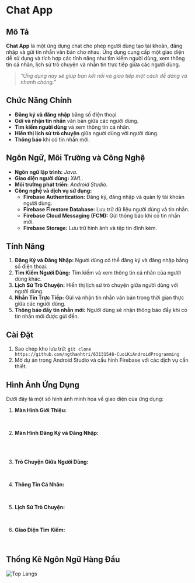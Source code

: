 # Chat App

## Mô Tả
**Chat App** là một ứng dụng chat cho phép người dùng tạo tài khoản, đăng nhập và gửi tin nhắn văn bản cho nhau. Ứng dụng cung cấp một giao diện dễ sử dụng và tích hợp các tính năng như tìm kiếm người dùng, xem thông tin cá nhân, lịch sử trò chuyện và nhắn tin trực tiếp giữa các người dùng.

> *"Ứng dụng này sẽ giúp bạn kết nối và giao tiếp một cách dễ dàng và nhanh chóng."*

## Chức Năng Chính
- **Đăng ký và đăng nhập** bằng số điện thoại.
- **Gửi và nhận tin nhắn** văn bản giữa các người dùng.
- **Tìm kiếm người dùng** và xem thông tin cá nhân.
- **Hiển thị lịch sử trò chuyện** giữa người dùng với người dùng.
- **Thông báo** khi có tin nhắn mới.

## Ngôn Ngữ, Môi Trường và Công Nghệ
- **Ngôn ngữ lập trình:** *Java*.
- **Giao diện người dùng:** *XML*.
- **Môi trường phát triển:** *Android Studio*.
- **Công nghệ và dịch vụ sử dụng:**
  - **Firebase Authentication:** Đăng ký, đăng nhập và quản lý tài khoản người dùng.
  - **Firebase Firestore Database:** Lưu trữ dữ liệu người dùng và tin nhắn.
  - **Firebase Cloud Messaging (FCM):** Gửi thông báo khi có tin nhắn mới.
  - **Firebase Storage:** Lưu trữ hình ảnh và tệp tin đính kèm.

## Tính Năng
1. **Đăng Ký và Đăng Nhập:** Người dùng có thể đăng ký và đăng nhập bằng số điện thoại.
2. **Tìm Kiếm Người Dùng:** Tìm kiếm và xem thông tin cá nhân của người dùng khác.
3. **Lịch Sử Trò Chuyện:** Hiển thị lịch sử trò chuyện giữa người dùng với người dùng.
4. **Nhắn Tin Trực Tiếp:** Gửi và nhận tin nhắn văn bản trong thời gian thực giữa các người dùng.
5. **Thông báo đẩy tin nhắn mới:** Người dùng sẽ nhận thông báo đẩy khi có tin nhắn mới được gửi đến.

## Cài Đặt
1. Sao chép kho lưu trữ: `git clone https://github.com/ngthanhtri/63131548-CuoiKiAndroidProgramming`
2. Mở dự án trong Android Studio và cấu hình Firebase với các dịch vụ cần thiết.

## Hình Ảnh Ứng Dụng

Dưới đây là một số hình ảnh minh họa về giao diện của ứng dụng:

1. **Màn Hình Giới Thiệu:**
   
   <div class="fade-in">
     <img src="https://i.imgur.com/4MJ9VET.png" alt="Màn Hình Giới Thiệu">
   </div>

2. **Màn Hình Đăng Ký và Đăng Nhập:**
  
   <div class="fade-in">
     <img src="https://i.imgur.com/UKHACFT.png" alt="Màn Hình Nhập Số Điện Thoại">
     <img src="https://i.imgur.com/HW3623r.png" alt="Màn Hình Nhập Mã OTP">
     <img src="https://i.imgur.com/TmlLFuv.png" alt="Màn Hình Nhập Tên Người Dùng">
   </div>

3. **Trò Chuyện Giữa Người Dùng:**
   
   <div class="fade-in">
     <img src="https://i.imgur.com/2SqBzBM.png" alt="Trò Chuyện Giữa Người Dùng">
   </div>

4. **Thông Tin Cá Nhân:**
   
   <div class="fade-in">
     <img src="https://i.imgur.com/4CahtxX.png" alt="Thông Tin Cá Nhân">
   </div>

5. **Lịch Sử Trò Chuyện:**
   
   <div class="fade-in">
     <img src="https://i.imgur.com/fzuojRY.png" alt="Lịch Sử Trò Chuyện">
   </div>

6. **Giao Diện Tìm Kiếm:**
   
   <div class="fade-in">
     <img src="https://i.imgur.com/eouNvPF.png" alt="Giao Diện Tìm Kiếm">
   </div>

## Thống Kê Ngôn Ngữ Hàng Đầu

![Top Langs](https://github-readme-stats.vercel.app/api/top-langs/?username=ngthanhtri&layout=compact)

<style>
.fade-in {
  animation: fadeIn 2s ease-in-out;
}

@keyframes fadeIn {
  from { opacity: 0; }
  to { opacity: 1; }
}

.quote {
  font-style: italic;
  color: #555;
  margin: 20px 0;
  padding: 10px;
  border-left: 5px solid #ccc;
  background-color: #f9f9f9;
}
</style>
